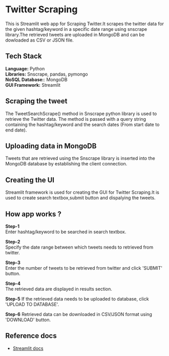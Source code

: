 
# Twitter Scraping 

This is Streamlit web app for Scraping Twitter.It scrapes the twitter data for the given hashtag/keyword in a specific date range using snscrape library.The retrieved tweets are uploaded in MongoDB and can be dowloaded as CSV or JSON file.

## Tech Stack

**Language:** Python\
**Libraries:** Snscrape, pandas, pymongo\
**NoSQL Database:**: MongoDB\
**GUI Framework:** Streamlit

## Scraping the tweet

The TweetSearchScrape() method in Snscrape python library is used to retrieve the Twitter data. The method is passed with a query string containing the hashtag/keyword and the search dates (From start date to end date).

## Uploading data in MongoDB

Tweets that are retrieved using the Snscrape library is inserted into the MongoDB database by establishing the client connection.

## Creating the UI

 Streamlit framework is used for creating the GUI for Twitter Scraping.It is used to create search textbox,submit button and dispalying the tweets.

## How app works ?

**Step-1**  
Enter hashtag/keyword to be searched in search textbox.

**Step-2**  
Specify the date range between which tweets needs to retrieved from twitter.

**Step-3**  
Enter the number of tweets to be retrieved from twitter and click 'SUBMIT' button.

**Step-4**  
The retrieved data are displayed in results section.

**Step-5** 
If the retrieved data needs to be uploaded to database, click 'UPLOAD TO DATABASE'.

**Step-6** 
Retrieved data can be downloaded in CSV/JSON format using 'DOWNLOAD' button.

## Reference docs
 - [Streamlit docs](https://docs.streamlit.io/)
